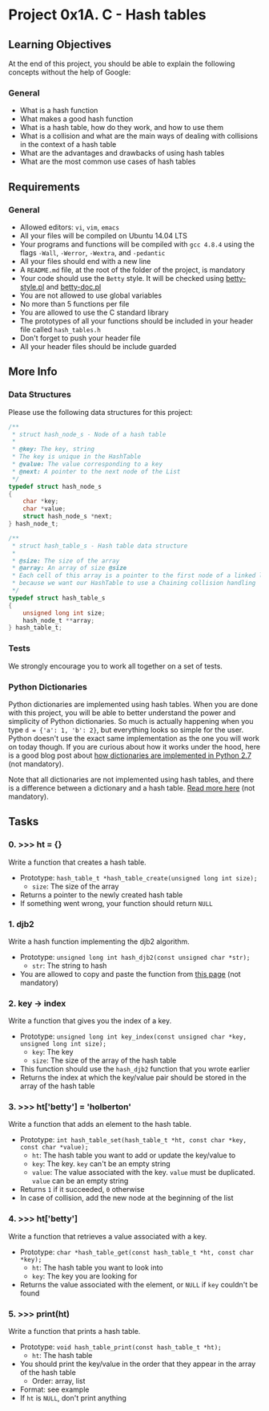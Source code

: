 # Project 0x1A. C - Hash tables

## Learning Objectives

At the end of this project, you should be able to explain the following concepts without the help of Google:

### General

- What is a hash function
- What makes a good hash function
- What is a hash table, how do they work, and how to use them
- What is a collision and what are the main ways of dealing with collisions in the context of a hash table
- What are the advantages and drawbacks of using hash tables
- What are the most common use cases of hash tables

## Requirements

### General

- Allowed editors: `vi`, `vim`, `emacs`
- All your files will be compiled on Ubuntu 14.04 LTS
- Your programs and functions will be compiled with `gcc 4.8.4` using the flags `-Wall`, `-Werror`, `-Wextra`, and `-pedantic`
- All your files should end with a new line
- A `README.md` file, at the root of the folder of the project, is mandatory
- Your code should use the `Betty` style. It will be checked using [betty-style.pl](https://github.com/holbertonschool/Betty/blob/master/betty-style.pl) and [betty-doc.pl](https://github.com/holbertonschool/Betty/blob/master/betty-doc.pl)
- You are not allowed to use global variables
- No more than 5 functions per file
- You are allowed to use the C standard library
- The prototypes of all your functions should be included in your header file called `hash_tables.h`
- Don't forget to push your header file
- All your header files should be include guarded

## More Info

### Data Structures

Please use the following data structures for this project:

```c
/**
 * struct hash_node_s - Node of a hash table
 *
 * @key: The key, string
 * The key is unique in the HashTable
 * @value: The value corresponding to a key
 * @next: A pointer to the next node of the List
 */
typedef struct hash_node_s
{
    char *key;
    char *value;
    struct hash_node_s *next;
} hash_node_t;

/**
 * struct hash_table_s - Hash table data structure
 *
 * @size: The size of the array
 * @array: An array of size @size
 * Each cell of this array is a pointer to the first node of a linked list,
 * because we want our HashTable to use a Chaining collision handling
 */
typedef struct hash_table_s
{
    unsigned long int size;
    hash_node_t **array;
} hash_table_t;
```

### Tests

We strongly encourage you to work all together on a set of tests.

### Python Dictionaries

Python dictionaries are implemented using hash tables. When you are done with this project, you will be able to better understand the power and simplicity of Python dictionaries. So much is actually happening when you type `d = {'a': 1, 'b': 2}`, but everything looks so simple for the user. Python doesn't use the exact same implementation as the one you will work on today though. If you are curious about how it works under the hood, here is a good blog post about [how dictionaries are implemented in Python 2.7](http://www.laurentluce.com/posts/python-dictionary-implementation/) (not mandatory).

Note that all dictionaries are not implemented using hash tables, and there is a difference between a dictionary and a hash table. [Read more here](https://stackoverflow.com/questions/2061222/what-is-the-true-difference-between-a-dictionary-and-a-hash-table) (not mandatory).

## Tasks

### 0. &gt;&gt;&gt; ht = {}

Write a function that creates a hash table.

- Prototype: `hash_table_t *hash_table_create(unsigned long int size);`
  - `size`: The size of the array
- Returns a pointer to the newly created hash table
- If something went wrong, your function should return `NULL`

### 1. djb2

Write a hash function implementing the djb2 algorithm.

- Prototype: `unsigned long int hash_djb2(const unsigned char *str);`
  - `str`: The string to hash
- You are allowed to copy and paste the function from [this page](http://www.cse.yorku.ca/~oz/hash.html) (not mandatory)

### 2. key -> index

Write a function that gives you the index of a key.

- Prototype: `unsigned long int key_index(const unsigned char *key, unsigned long int size);`
  - `key`: The key
  - `size`: The size of the array of the hash table
- This function should use the `hash_djb2` function that you wrote earlier
- Returns the index at which the key/value pair should be stored in the array of the hash table

### 3. &gt;&gt;&gt; ht['betty'] = 'holberton'

Write a function that adds an element to the hash table.

- Prototype: `int hash_table_set(hash_table_t *ht, const char *key, const char *value);`
  - `ht`: The hash table you want to add or update the key/value to
  - `key`: The key. `key` can't be an empty string
  - `value`: The value associated with the key. `value` must be duplicated. `value` can be an empty string
- Returns `1` if it succeeded, `0` otherwise
- In case of collision, add the new node at the beginning of the list

### 4. &gt;&gt;&gt; ht['betty']

Write a function that retrieves a value associated with a key.

- Prototype: `char *hash_table_get(const hash_table_t *ht, const char *key);`
  - `ht`: The hash table you want to look into
  - `key`: The key you are looking for
- Returns the value associated with the element, or `NULL` if `key` couldn't be found

### 5. &gt;&gt;&gt; print(ht)

Write a function that prints a hash table.

- Prototype: `void hash_table_print(const hash_table_t *ht);`
  - `ht`: The hash table
- You should print the key/value in the order that they appear in the array of the hash table
  - Order: array, list
- Format: see example
- If `ht` is `NULL`, don't print anything
